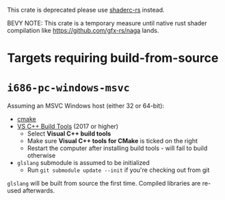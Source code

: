 This crate is deprecated please use [shaderc-rs](https://github.com/google/shaderc-rs) instead.


BEVY NOTE: This crate is a temporary measure until native rust shader compilation like https://github.com/gfx-rs/naga lands.

# Targets requiring build-from-source

# `i686-pc-windows-msvc`

Assuming an MSVC Windows host (either 32 or 64-bit):
- [cmake](https://cmake.org/download/)
- [VS C++ Build Tools](https://aka.ms/buildtools) (2017 or higher)
  - Select **Visual C++ build tools**
  - Make sure **Visual C++ tools for CMake** is ticked on the right
  - Restart the computer after installing build tools - will fail to build otherwise
- `glslang` submodule is assumed to be initialized
  - Run `git submodule update --init` if you're checking out from git

`glslang` will be built from source the first time. Compiled libraries are re-used afterwards.